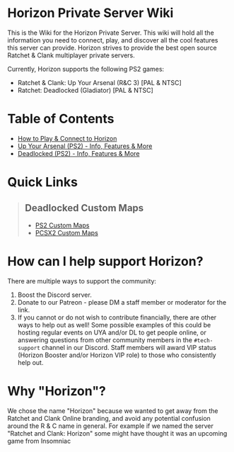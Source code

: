 # Horizon Private Server Wiki

This is the Wiki for the Horizon Private Server. This wiki will hold all the information you need to connect, play, and discover all the cool features this server can provide. Horizon strives to provide the best open source Ratchet & Clank multiplayer private servers.

Currently, Horizon supports the following PS2 games:

- Ratchet & Clank: Up Your Arsenal (R&C 3) [PAL & NTSC]
- Ratchet: Deadlocked (Gladiator) [PAL & NTSC]

# Table of Contents

- [How to Play & Connect to Horizon](/getting-online/README.md)
- [Up Your Arsenal (PS2) - Info, Features & More](/up-your-arsenal/README.md)
- [Deadlocked (PS2) - Info, Features & More](/deadlocked/README.md)

# Quick Links

> ## Deadlocked Custom Maps
> * [PS2 Custom Maps](https://drive.google.com/file/d/145WPUabWJgDUlujdsA6ia9jMUJhSyd5g/view?usp=sharing)
> * [PCSX2 Custom Maps](https://drive.google.com/file/d/1L2TEUXG4PqaJgmmuFrldDSrb6LMNop_u/view?usp=sharing)

# How can I help support Horizon?
There are multiple ways to support the community:
1. Boost the Discord server.
2. Donate to our Patreon - please DM a staff member or moderator for the link.
3. If you cannot or do not wish to contribute financially, there are other ways to help out as well! Some possible examples of this could be hosting regular events on UYA and/or DL to get people online, or answering questions from other community members in the `#tech-support` channel in our Discord. Staff members will award VIP status (Horizon Booster and/or Horizon VIP role) to those who consistently help out.

# Why "Horizon"?
We chose the name "Horizon" because we wanted to get away from the Ratchet and Clank Online branding, and avoid any potential confusion around the R & C name in general. For example if we named the server "Ratchet and Clank: Horizon" some might have thought it was an upcoming game from Insomniac
